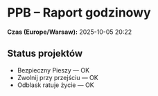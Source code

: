 # PPB – Raport godzinowy
**Czas (Europe/Warsaw):** 2025-10-05 20:22

## Status projektów
- Bezpieczny Pieszy — OK
- Zwolnij przy przejściu — OK
- Odblask ratuje życie — OK

